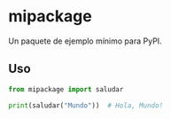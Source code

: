 # mipackage

Un paquete de ejemplo mínimo para PyPI.

## Uso

```python
from mipackage import saludar

print(saludar("Mundo"))  # Hola, Mundo!
```
